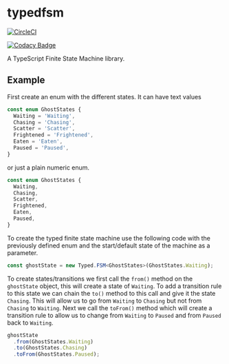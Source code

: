 # typedfsm

[![CircleCI](https://circleci.com/gh/div-int/typedfsm/tree/develop.svg?style=svg)](https://circleci.com/gh/div-int/typedfsm/tree/develop)

[![Codacy Badge](https://api.codacy.com/project/badge/Grade/41db80e6747c4a0fb57d7968242d1b0a)](https://app.codacy.com/app/scottjmoore/typedfsm?utm_source=github.com&utm_medium=referral&utm_content=div-int/typedfsm&utm_campaign=Badge_Grade_Settings)

A TypeScript Finite State Machine library.

## Example

First create an enum with the different states. It can have text values

```typescript
const enum GhostStates {
  Waiting = 'Waiting',
  Chasing = 'Chasing',
  Scatter = 'Scatter',
  Frightened = 'Frightened',
  Eaten = 'Eaten',
  Paused = 'Paused',
}
```

or just a plain numeric enum.

```typescript
const enum GhostStates {
  Waiting,
  Chasing,
  Scatter,
  Frightened,
  Eaten,
  Paused,
}
```

To create the typed finite state machine use the following code with the previously defined enum and the start/default state of the machine as a parameter.

```typescript
const ghostState = new Typed.FSM<GhostStates>(GhostStates.Waiting);
```
To create states/transitions we first call the `from()` method on the `ghostState` object, this will create a state of `Waiting`.
To add a transition rule to this state we can chain the `to()` method to this call and give it the state `Chasing`.
This will allow us to go from `Waiting` to `Chasing` but not from `Chasing` to `Waiting`.
Next we call the `toFrom()` method which will create a transition rule to allow us to change from `Waiting` to `Paused` and from `Paused` back to `Waiting`.

```typescript
ghostState
  .from(GhostStates.Waiting)
  .to(GhostStates.Chasing)
  .toFrom(GhostStates.Paused);
```
